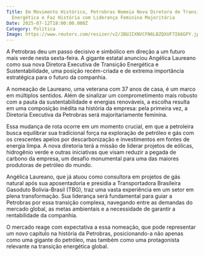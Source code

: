 ```yaml
---
Title: Em Movimento Histórico, Petrobras Nomeia Nova Diretora de Transição
  Energética e Faz História com Liderança Feminina Majoritária
Date: 2025-07-12T18:00:00.000Z
Category: Politica
Image: https://www.reuters.com/resizer/v2/2BUJIXNVCFN6LBZQXUF7I66GPY.jpg?auth=b6067dd247577dc22e2eec3f814b52760f0b591978a7e9309a67bbb3f8a39a33&width=640&quality=80
---
```




A Petrobras deu um passo decisivo e simbólico em direção a um futuro mais verde nesta sexta-feira. A gigante estatal anunciou Angélica Laureano como sua nova Diretora Executiva de Transição Energética e Sustentabilidade, uma posição recém-criada e de extrema importância estratégica para o futuro da companhia.

A nomeação de Laureano, uma veterana com 37 anos de casa, é um marco em múltiplos sentidos. Além de sinalizar um comprometimento mais robusto com a pauta da sustentabilidade e energias renováveis, a escolha resulta em uma composição inédita na história da empresa: pela primeira vez, a Diretoria Executiva da Petrobras será majoritariamente feminina.

Essa mudança de rota ocorre em um momento crucial, em que a petroleira busca equilibrar sua tradicional força na exploração de petróleo e gás com os crescentes apelos por descarbonização e investimentos em fontes de energia limpa. A nova diretoria terá a missão de liderar projetos de eólicas, hidrogênio verde e outras iniciativas que visam reduzir a pegada de carbono da empresa, um desafio monumental para uma das maiores produtoras de petróleo do mundo.

Angélica Laureano, que já atuou como consultora em projetos de gás natural após sua aposentadoria e presidia a Transportadora Brasileira Gasoduto Bolívia-Brasil (TBG), traz uma vasta experiência em um setor em plena transformação. Sua liderança será fundamental para guiar a Petrobras por essa transição complexa, navegando entre as demandas do mercado global, as metas ambientais e a necessidade de garantir a rentabilidade da companhia.

O mercado reage com expectativa a essa nomeação, que pode representar um novo capítulo na história da Petrobras, posicionando-a não apenas como uma gigante do petróleo, mas também como uma protagonista relevante na transição energética global.
